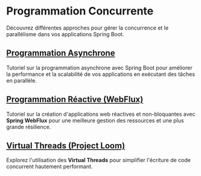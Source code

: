 # Programmation Concurrente

Découvrez différentes approches pour gérer la concurrence et le parallélisme dans vos applications Spring Boot.

## [Programmation Asynchrone](async-tutorial)

Tutoriel sur la programmation asynchrone avec Spring Boot pour améliorer la performance et la scalabilité de vos applications en exécutant des tâches en parallèle.

## [Programmation Réactive (WebFlux)](reactive-tutorial)

Tutoriel sur la création d'applications web réactives et non-bloquantes avec **Spring WebFlux** pour une meilleure gestion des ressources et une plus grande résilience.

## [Virtual Threads (Project Loom)](virtualthread-tutorial)

Explorez l'utilisation des **Virtual Threads** pour simplifier l'écriture de code concurrent hautement performant.
